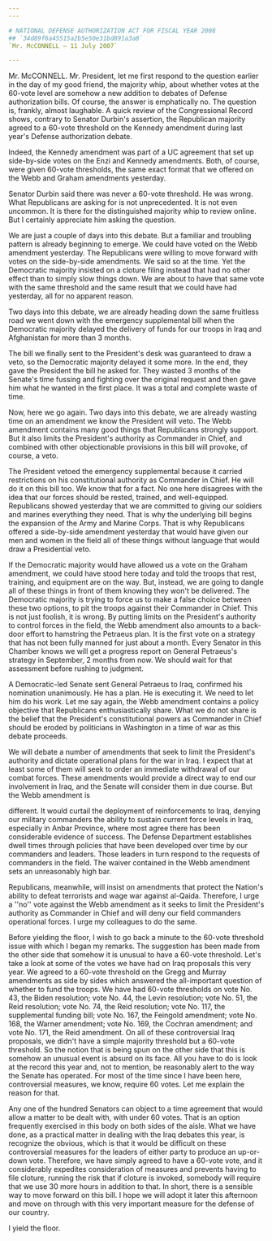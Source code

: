 ```yaml
---
---

# NATIONAL DEFENSE AUTHORIZATION ACT FOR FISCAL YEAR 2008
## `34d89f6a45515a2b5e50e31bd891a3a8`
`Mr. McCONNELL — 11 July 2007`

---
```



Mr. McCONNELL. Mr. President, let me first respond to the question 
earlier in the day of my good friend, the majority whip, about whether 
votes at the 60-vote level are somehow a new addition to debates of 
Defense authorization bills. Of course, the answer is emphatically no. 
The question is, frankly, almost laughable. A quick review of the 
Congressional Record shows, contrary to Senator Durbin's assertion, the 
Republican majority agreed to a 60-vote threshold on the Kennedy 
amendment during last year's Defense authorization debate.

Indeed, the Kennedy amendment was part of a UC agreement that set up 
side-by-side votes on the Enzi and Kennedy amendments. Both, of course, 
were given 60-vote thresholds, the same exact format that we offered on 
the Webb and Graham amendments yesterday.

Senator Durbin said there was never a 60-vote threshold. He was 
wrong. What Republicans are asking for is not unprecedented. It is not 
even uncommon. It is there for the distinguished majority whip to 
review online. But I certainly appreciate him asking the question.

We are just a couple of days into this debate. But a familiar and 
troubling pattern is already beginning to emerge. We could have voted 
on the Webb amendment yesterday. The Republicans were willing to move 
forward with votes on the side-by-side amendments. We said so at the 
time. Yet the Democratic majority insisted on a cloture filing instead 
that had no other effect than to simply slow things down. We are about 
to have that same vote with the same threshold and the same result that 
we could have had yesterday, all for no apparent reason.

Two days into this debate, we are already heading down the same 
fruitless road we went down with the emergency supplemental bill when 
the Democratic majority delayed the delivery of funds for our troops in 
Iraq and Afghanistan for more than 3 months.

The bill we finally sent to the President's desk was guaranteed to 
draw a veto, so the Democratic majority delayed it some more. In the 
end, they gave the President the bill he asked for. They wasted 3 
months of the Senate's time fussing and fighting over the original 
request and then gave him what he wanted in the first place. It was a 
total and complete waste of time.

Now, here we go again. Two days into this debate, we are already 
wasting time on an amendment we know the President will veto. The Webb 
amendment contains many good things that Republicans strongly support. 
But it also limits the President's authority as Commander in Chief, and 
combined with other objectionable provisions in this bill will provoke, 
of course, a veto.

The President vetoed the emergency supplemental because it carried 
restrictions on his constitutional authority as Commander in Chief. He 
will do it on this bill too. We know that for a fact. No one here 
disagrees with the idea that our forces should be rested, trained, and 
well-equipped. Republicans showed yesterday that we are committed to 
giving our soldiers and marines everything they need. That is why the 
underlying bill begins the expansion of the Army and Marine Corps. That 
is why Republicans offered a side-by-side amendment yesterday that 
would have given our men and women in the field all of these things 
without language that would draw a Presidential veto.

If the Democratic majority would have allowed us a vote on the Graham 
amendment, we could have stood here today and told the troops that 
rest, training, and equipment are on the way. But, instead, we are 
going to dangle all of these things in front of them knowing they won't 
be delivered. The Democratic majority is trying to force us to make a 
false choice between these two options, to pit the troops against their 
Commander in Chief. This is not just foolish, it is wrong. By putting 
limits on the President's authority to control forces in the field, the 
Webb amendment also amounts to a back-door effort to hamstring the 
Petraeus plan. It is the first vote on a strategy that has not been 
fully manned for just about a month. Every Senator in this Chamber 
knows we will get a progress report on General Petraeus's strategy in 
September, 2 months from now. We should wait for that assessment before 
rushing to judgment.

A Democratic-led Senate sent General Petraeus to Iraq, confirmed his 
nomination unanimously. He has a plan. He is executing it. We need to 
let him do his work. Let me say again, the Webb amendment contains a 
policy objective that Republicans enthusiastically share. What we do 
not share is the belief that the President's constitutional powers as 
Commander in Chief should be eroded by politicians in Washington in a 
time of war as this debate proceeds.

We will debate a number of amendments that seek to limit the 
President's authority and dictate operational plans for the war in 
Iraq. I expect that at least some of them will seek to order an 
immediate withdrawal of our combat forces. These amendments would 
provide a direct way to end our involvement in Iraq, and the Senate 
will consider them in due course. But the Webb amendment is


different. It would curtail the deployment of reinforcements to Iraq, 
denying our military commanders the ability to sustain current force 
levels in Iraq, especially in Anbar Province, where most agree there 
has been considerable evidence of success. The Defense Department 
establishes dwell times through policies that have been developed over 
time by our commanders and leaders. Those leaders in turn respond to 
the requests of commanders in the field. The waiver contained in the 
Webb amendment sets an unreasonably high bar.

Republicans, meanwhile, will insist on amendments that protect the 
Nation's ability to defeat terrorists and wage war against al-Qaida. 
Therefore, I urge a ''no'' vote against the Webb amendment as it seeks 
to limit the President's authority as Commander in Chief and will deny 
our field commanders operational forces. I urge my colleagues to do the 
same.

Before yielding the floor, I wish to go back a minute to the 60-vote 
threshold issue with which I began my remarks. The suggestion has been 
made from the other side that somehow it is unusual to have a 60-vote 
threshold. Let's take a look at some of the votes we have had on Iraq 
proposals this very year. We agreed to a 60-vote threshold on the Gregg 
and Murray amendments as side by sides which answered the all-important 
question of whether to fund the troops. We have had 60-vote thresholds 
on vote No. 43, the Biden resolution; vote No. 44, the Levin 
resolution; vote No. 51, the Reid resolution; vote No. 74, the Reid 
resolution; vote No. 117, the supplemental funding bill; vote No. 167, 
the Feingold amendment; vote No. 168, the Warner amendment; vote No. 
169, the Cochran amendment; and vote No. 171, the Reid amendment. On 
all of these controversial Iraq proposals, we didn't have a simple 
majority threshold but a 60-vote threshold. So the notion that is being 
spun on the other side that this is somehow an unusual event is absurd 
on its face. All you have to do is look at the record this year and, 
not to mention, be reasonably alert to the way the Senate has operated. 
For most of the time since I have been here, controversial measures, we 
know, require 60 votes. Let me explain the reason for that.

Any one of the hundred Senators can object to a time agreement that 
would allow a matter to be dealt with, with under 60 votes. That is an 
option frequently exercised in this body on both sides of the aisle. 
What we have done, as a practical matter in dealing with the Iraq 
debates this year, is recognize the obvious, which is that it would be 
difficult on these controversial measures for the leaders of either 
party to produce an up-or-down vote. Therefore, we have simply agreed 
to have a 60-vote vote, and it considerably expedites consideration of 
measures and prevents having to file cloture, running the risk that if 
cloture is invoked, somebody will require that we use 30 more hours in 
addition to that. In short, there is a sensible way to move forward on 
this bill. I hope we will adopt it later this afternoon and move on 
through with this very important measure for the defense of our 
country.

I yield the floor.